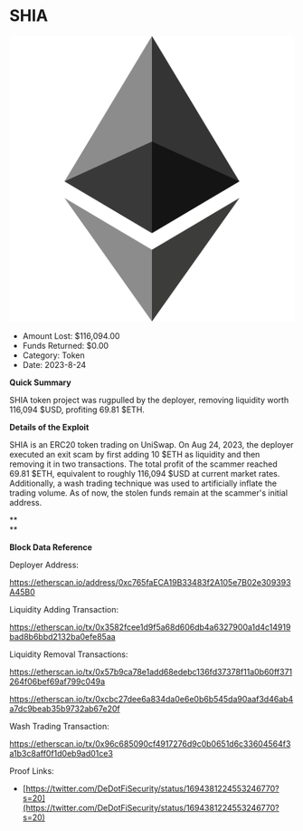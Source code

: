 # SHIA
![SHIA](/rektimages/SHIA-Rugpull.png)
- Amount Lost: $116,094.00
- Funds Returned: $0.00
- Category: Token
- Date: 2023-8-24

**Quick Summary**

SHIA token project was rugpulled by the deployer, removing liquidity worth 116,094 $USD, profiting 69.81 $ETH.

  


 **Details of the Exploit**

SHIA is an ERC20 token trading on UniSwap. On Aug 24, 2023, the deployer executed an exit scam by first adding 10 $ETH as liquidity and then removing it in two transactions. The total profit of the scammer reached 69.81 $ETH, equivalent to roughly 116,094 $USD at current market rates. Additionally, a wash trading technique was used to artificially inflate the trading volume. As of now, the stolen funds remain at the scammer's initial address.

 **  
**

 **Block Data Reference**

Deployer Address:

https://etherscan.io/address/0xc765faECA19B33483f2A105e7B02e309393A45B0

  


Liquidity Adding Transaction:

https://etherscan.io/tx/0x3582fcee1d9f5a68d606db4a6327900a1d4c14919bad8b6bbd2132ba0efe85aa

  


Liquidity Removal Transactions:

https://etherscan.io/tx/0x57b9ca78e1add68edebc136fd37378f11a0b60ff371264f06bef69af799c049a

https://etherscan.io/tx/0xcbc27dee6a834da0e6e0b6b545da90aaf3d46ab4a7dc9beab35b9732ab67e20f

  


Wash Trading Transaction:

https://etherscan.io/tx/0x96c685090cf4917276d9c0b0651d6c33604564f3a1b3c8aff0f1d0eb9ad01ce3


Proof Links:
- [https://twitter.com/DeDotFiSecurity/status/1694381224553246770?s=20](https://twitter.com/DeDotFiSecurity/status/1694381224553246770?s=20)


